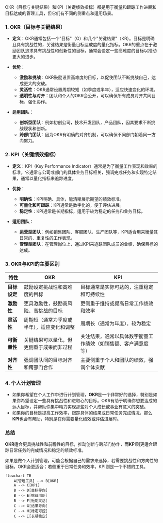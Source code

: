 OKR（目标与关键结果）和KPI（关键绩效指标）都是用于衡量和跟踪工作进展和目标达成的管理工具，但它们有不同的侧重点和适用场景。

### 1. **OKR（目标与关键结果）**
- **定义**：OKR通常包括一个"目标"（O）和几个"关键结果"（KR）。目标是明确且具有挑战性的，关键结果是衡量目标达成度的量化指标。OKR的重点在于激励团队追求具有挑战性和创新性的目标，通常会设定一些高难度的目标以推动更大的进步。
  
- **优势**：
  - **激励和挑战**：OKR鼓励设置高难度的目标，以促使团队不断挑战自己，达成更大的突破。
  - **灵活性**：OKR通常设置周期较短（如季度或半年），适应快速变化的环境。
  - **透明性与对齐**：团队和个人的OKR会公开，可以确保所有成员对齐共同目标，强化协作。
  
- **适用团队**：
  - **创新型团队**：例如初创公司，技术开发团队，产品团队，因其要求不断挑战现状和创新。
  - **跨部门团队**：因为OKR有明确的对齐机制，可以确保不同部门朝着同一方向努力。

### 2. **KPI（关键绩效指标）**
- **定义**：KPI（Key Performance Indicator）通常是为了衡量工作表现和效率的标准。它通常与公司或部门的具体业务目标相关，强调完成任务和实现特定结果，通常以量化指标来追踪进度。
  
- **优势**：
  - **明确性**：KPI明确、具体，能清晰展示期望的绩效标准。
  - **可量化和可跟踪**：KPI通常是数字化的，便于评估进展。
  - **稳定性**：KPI通常是长期指标，适用于较为稳定的任务和业务目标。
  
- **适用团队**：
  - **运营型团队**：例如销售团队、客服团队、生产团队等，KPI适合用来衡量其日常的、重复性的工作表现。
  - **管理型团队**：在管理岗位上，通过KPI来追踪团队成员的业绩，确保目标的达成。

### 3. **OKR与KPI的主要区别**
| 特性          | OKR                                         | KPI                                         |
| ------------- | ------------------------------------------- | ------------------------------------------- |
| **目标设定**  | 鼓励设定挑战性和高难度的目标                 | 目标通常是实际可达的，注重稳定和可持续性         |
| **激励性**    | 更具激励性，鼓励高风险、高挑战的目标          | 更侧重于维持或提高日常工作绩效和效率             |
| **灵活性**    | 周期短（通常为季度或半年），适应变化和调整      | 周期长（通常为年度），较为稳定                   |
| **可衡量性**  | 关键结果可以量化，但更侧重于成果而非过程         | 关注结果，通常以具体数字衡量工作绩效（如销售额、客户满意度等）|
| **对齐性**    | 强调团队间的目标对齐和跨部门合作               | 主要侧重于个人和团队的绩效，强调个体贡献        |

### 4. **个人计划管理**
- 如果你希望在个人工作中进行计划管理，**OKR**是一个非常好的选择，特别是如果你希望设定一些具有挑战性和进取心的目标。OKR有助于明确你想要达成的远大目标，并帮助你集中精力实现那些对个人成长或事业有意义的突破。
- 如果你的目标是提高工作效率，跟踪具体的结果或日常任务完成情况，那么**KPI**也会有帮助，特别是在你需要量化绩效或评估进展时。

### 总结
**OKR**适合更具挑战性和前瞻性的目标，推动创新与跨部门协作，而**KPI**则更适合跟踪日常任务的完成情况和稳定的绩效标准。

如果是做个人计划管理，可能会根据自己的需求来选择，若需要挑战性和方向性的目标，OKR会更适合；若侧重于日常任务和效率，KPI则是一个不错的工具。

```mermaid
flowchart TB
    A[管理工具] --> B[OKR]
    A --> C[KPI]
    B --> D[目标导向]
    B --> E[挑战创新]
    B --> F[短期灵活]
    C --> G[结果导向]
    C --> H[稳定可控]
    C --> I[长期稳定]
```